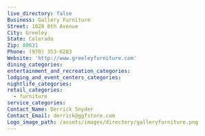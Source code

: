 ```yaml
---
live_directory: false
Business: Gallery Furniture
Street: 1028 8th Avenue
City: Greeley
State: Colorado
Zip: 80631
Phone: (970) 353-6283
Website: 'http://www.greeleyfurniture.com'
dining_categories:
entertainment_and_recreation_categories:
lodging_and_event_centers_categories:
nightlife_categories:
retail_categories:
  - furniture
service_categories:
Contact_Name: Derrick Snyder
Contact_Email: derrick@ggfstore.com
Logo_image_path: /assets/images/directory/galleryfurniture.png
---
```



